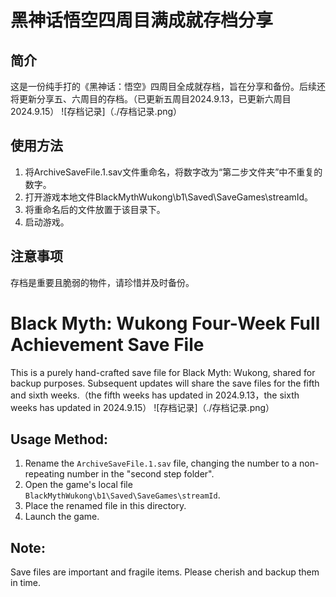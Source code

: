 
# 黑神话悟空四周目满成就存档分享

## 简介
这是一份纯手打的《黑神话：悟空》四周目全成就存档，旨在分享和备份。后续还将更新分享五、六周目的存档。（已更新五周目2024.9.13，已更新六周目2024.9.15）
![存档记录]（./存档记录.png）

## 使用方法
1. 将ArchiveSaveFile.1.sav文件重命名，将数字改为“第二步文件夹”中不重复的数字。
2. 打开游戏本地文件BlackMythWukong\b1\Saved\SaveGames\streamId。
3. 将重命名后的文件放置于该目录下。
4. 启动游戏。

## 注意事项
存档是重要且脆弱的物件，请珍惜并及时备份。
# Black Myth: Wukong Four-Week Full Achievement Save File

This is a purely hand-crafted save file for Black Myth: Wukong, shared for backup purposes. Subsequent updates will share the save files for the fifth and sixth weeks.（the fifth weeks has updated in 2024.9.13，the sixth weeks has updated in 2024.9.15）
![存档记录]（./存档记录.png）

## Usage Method:

1. Rename the `ArchiveSaveFile.1.sav` file, changing the number to a non-repeating number in the "second step folder".
2. Open the game's local file `BlackMythWukong\b1\Saved\SaveGames\streamId`.
3. Place the renamed file in this directory.
4. Launch the game.

## Note:

Save files are important and fragile items. Please cherish and backup them in time.